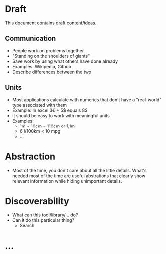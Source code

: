 # Draft

This document contains draft content/ideas.

## Communication

- People work on problems together
- "Standing on the shoulders of giants"
- Save work by using what others have done already
- Examples: Wikipedia, Github
- Describe differences between the two

## Units 

- Most applications calculate with numerics that don't have a "real-world" type associated with them
- Example: In excel 3€ + 5$ equals 8$
- it should be easy to work with meaningful units
- Examples: 
  - 1m + 10cm = 110cm or 1,1m
  - 6 l/100km < 10 mpg
  - ...
  
# Abstraction

- Most of the time, you don't care about all the little details. What's needed most of the time are useful abstrations that clearly show relevant information while hiding unimportant details.

# Discoverability

- What can this tool/library/... do?
- Can it do this particular thing?
  - Search
  
# ...
